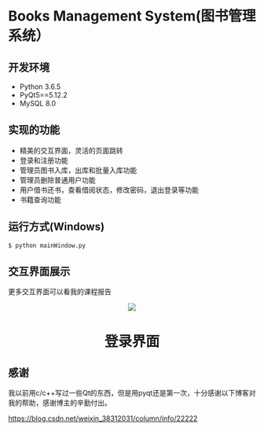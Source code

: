 # Books Management System(图书管理系统）

## 开发环境

- Python 3.6.5
- PyQt5==5.12.2
- MySQL 8.0

## 实现的功能

- 精美的交互界面，灵活的页面跳转
- 登录和注册功能
- 管理员图书入库，出库和批量入库功能
- 管理员删除普通用户功能
- 用户借书还书，查看借阅状态，修改密码，退出登录等功能
- 书籍查询功能

## 运行方式(Windows)

```
$ python mainWindow.py 
```

## 交互界面展示

更多交互界面可以看我的课程报告
<p align="center"><img src="https://s2.ax1x.com/2019/06/17/VHuamF.png"><h1 align="center">登录界面</h1></p>

## 感谢

我以前用c/c++写过一些Qt的东西，但是用pyqt还是第一次，十分感谢以下博客对我的帮助，感谢博主的辛勤付出。 

 https://blog.csdn.net/weixin_38312031/column/info/22222 
